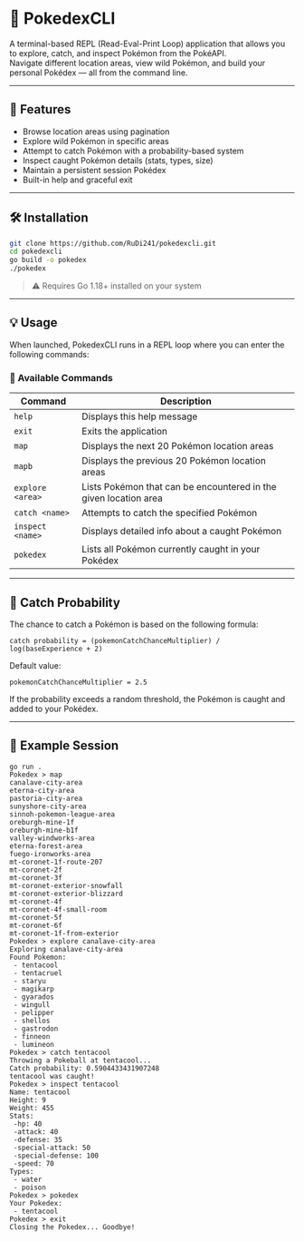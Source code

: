 # 🧭 PokedexCLI

A terminal-based REPL (Read-Eval-Print Loop) application that allows you to explore, catch, and inspect Pokémon from the PokéAPI.  
Navigate different location areas, view wild Pokémon, and build your personal Pokédex — all from the command line.

---

## 🚀 Features

- Browse location areas using pagination
- Explore wild Pokémon in specific areas
- Attempt to catch Pokémon with a probability-based system
- Inspect caught Pokémon details (stats, types, size)
- Maintain a persistent session Pokédex
- Built-in help and graceful exit

---

## 🛠 Installation

```bash
git clone https://github.com/RuDi241/pokedexcli.git
cd pokedexcli
go build -o pokedex
./pokedex
```

> ⚠ Requires Go 1.18+ installed on your system

---

## 💡 Usage

When launched, PokedexCLI runs in a REPL loop where you can enter the following commands:

### 🧾 Available Commands

| Command          | Description                                                      |
| ---------------- | ---------------------------------------------------------------- |
| `help`           | Displays this help message                                       |
| `exit`           | Exits the application                                            |
| `map`            | Displays the next 20 Pokémon location areas                      |
| `mapb`           | Displays the previous 20 Pokémon location areas                  |
| `explore <area>` | Lists Pokémon that can be encountered in the given location area |
| `catch <name>`   | Attempts to catch the specified Pokémon                          |
| `inspect <name>` | Displays detailed info about a caught Pokémon                    |
| `pokedex`        | Lists all Pokémon currently caught in your Pokédex               |

---

## 🧮 Catch Probability

The chance to catch a Pokémon is based on the following formula:

```
catch probability = (pokemonCatchChanceMultiplier) / log(baseExperience + 2)
```

Default value:

```
pokemonCatchChanceMultiplier = 2.5
```

If the probability exceeds a random threshold, the Pokémon is caught and added to your Pokédex.

---

## 🧪 Example Session

```
go run .
Pokedex > map
canalave-city-area
eterna-city-area
pastoria-city-area
sunyshore-city-area
sinnoh-pokemon-league-area
oreburgh-mine-1f
oreburgh-mine-b1f
valley-windworks-area
eterna-forest-area
fuego-ironworks-area
mt-coronet-1f-route-207
mt-coronet-2f
mt-coronet-3f
mt-coronet-exterior-snowfall
mt-coronet-exterior-blizzard
mt-coronet-4f
mt-coronet-4f-small-room
mt-coronet-5f
mt-coronet-6f
mt-coronet-1f-from-exterior
Pokedex > explore canalave-city-area
Exploring canalave-city-area
Found Pokemon:
 - tentacool
 - tentacruel
 - staryu
 - magikarp
 - gyarados
 - wingull
 - pelipper
 - shellos
 - gastrodon
 - finneon
 - lumineon
Pokedex > catch tentacool
Throwing a Pokeball at tentacool...
Catch probability: 0.5904433431907248
tentacool was caught!
Pokedex > inspect tentacool
Name: tentacool
Height: 9
Weight: 455
Stats:
 -hp: 40
 -attack: 40
 -defense: 35
 -special-attack: 50
 -special-defense: 100
 -speed: 70
Types:
 - water
 - poison
Pokedex > pokedex
Your Pokedex:
 - tentacool
Pokedex > exit
Closing the Pokedex... Goodbye!
```
